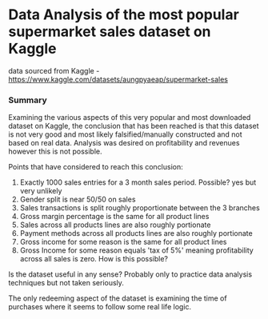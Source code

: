 # Data Analysis of the most popular supermarket sales dataset on Kaggle

 data sourced from Kaggle - https://www.kaggle.com/datasets/aungpyaeap/supermarket-sales

### Summary
Examining the various aspects of this very popular and most downloaded dataset on Kaggle, the conclusion that has been reached is that this dataset is not very good and most likely falsified/manually constructed and not based on real data. Analysis was desired on profitability and revenues however this is not possible.

Points that have considered to reach this conclusion:

1) Exactly 1000 sales entries for a 3 month sales period. Possible? yes but very unlikely
2) Gender split is near 50/50 on sales
3) Sales transactions is split roughly proportionate between the 3 branches
4) Gross margin percentage is the same for all product lines
5) Sales across all products lines are also roughly portionate
6) Payment methods across all products lines are also roughly portionate
7) Gross income for some reason is the same for all product lines
8) Gross Income for some reason equals 'tax of 5%' meaning profitability across all sales is zero. How is this possible?

Is the dataset useful in any sense? Probably only to practice data analysis techniques but not taken seriously.

The only redeeming aspect of the dataset is examining the time of purchases where it seems to follow some real life logic.
